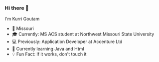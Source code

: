 ### Hi there 👋
I'm Kurri Goutam
- :round_pushpin: Missouri
- :mortar_board: Currently: MS ACS student at Northwest Missouri State University
- :computer: Previously: Application Developer at Accenture Ltd
- :book: Currently learning Java and Html
- :bulb: Fun Fact: If it works, don't touch it


<!--
**Goutamkurri/Goutamkurri** is a ✨ _special_ ✨ repository because its `README.md` (this file) appears on your GitHub profile.

Here are some ideas to get you started:

- 🔭 I’m currently working on Html
- 🌱 I’m currently learning 
- 👯 I’m looking to collaborate on ...
- 🤔 I’m looking for help with ...
- 💬 Ask me about ...
- 📫 How to reach me: ...
- 😄 Pronouns: ...
- ⚡ Fun fact: ...
-->
